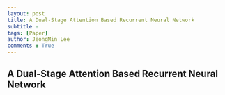 ```yaml
---
layout: post
title: A Dual-Stage Attention Based Recurrent Neural Network
subtitle : 
tags: [Paper]
author: JeongMin Lee
comments : True
---
```


## A Dual-Stage Attention Based Recurrent Neural Network

